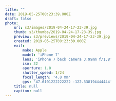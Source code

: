 ```yaml
---
title: ""
date: 2019-05-25T00:23:39.000Z
draft: false
photo:
    url: s3/images/2019-04-24-17-23-39.jpg
    thumb: s3/thumbs/2019-04-24-17-23-39.jpg
    preview: s3/previews/2019-04-24-17-23-39.jpg
    created: 2019-05-25T00:23:39.000Z
    exif:
        make: Apple
        model: 'iPhone 7'
        lens: 'iPhone 7 back camera 3.99mm f/1.8'
        iso: 32
        aperture: 1.8
        shutter_speed: 1/24
        focal_length: '4.0 mm'
        gps: '47.6101222222222 -122.338194444444'
    title: null
    caption: null
---
```


